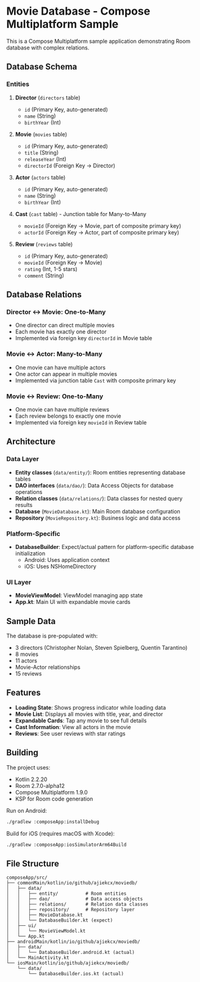 # Movie Database - Compose Multiplatform Sample

This is a Compose Multiplatform sample application demonstrating Room database with complex relations.

## Database Schema

### Entities

1. **Director** (`directors` table)
   - `id` (Primary Key, auto-generated)
   - `name` (String)
   - `birthYear` (Int)

2. **Movie** (`movies` table)
   - `id` (Primary Key, auto-generated)
   - `title` (String)
   - `releaseYear` (Int)
   - `directorId` (Foreign Key → Director)

3. **Actor** (`actors` table)
   - `id` (Primary Key, auto-generated)
   - `name` (String)
   - `birthYear` (Int)

4. **Cast** (`cast` table) - Junction table for Many-to-Many
   - `movieId` (Foreign Key → Movie, part of composite primary key)
   - `actorId` (Foreign Key → Actor, part of composite primary key)

5. **Review** (`reviews` table)
   - `id` (Primary Key, auto-generated)
   - `movieId` (Foreign Key → Movie)
   - `rating` (Int, 1-5 stars)
   - `comment` (String)

## Database Relations

### Director ↔ Movie: One-to-Many
- One director can direct multiple movies
- Each movie has exactly one director
- Implemented via foreign key `directorId` in Movie table

### Movie ↔ Actor: Many-to-Many
- One movie can have multiple actors
- One actor can appear in multiple movies
- Implemented via junction table `Cast` with composite primary key

### Movie ↔ Review: One-to-Many
- One movie can have multiple reviews
- Each review belongs to exactly one movie
- Implemented via foreign key `movieId` in Review table

## Architecture

### Data Layer
- **Entity classes** (`data/entity/`): Room entities representing database tables
- **DAO interfaces** (`data/dao/`): Data Access Objects for database operations
- **Relation classes** (`data/relations/`): Data classes for nested query results
- **Database** (`MovieDatabase.kt`): Main Room database configuration
- **Repository** (`MovieRepository.kt`): Business logic and data access

### Platform-Specific
- **DatabaseBuilder**: Expect/actual pattern for platform-specific database initialization
  - Android: Uses application context
  - iOS: Uses NSHomeDirectory

### UI Layer
- **MovieViewModel**: ViewModel managing app state
- **App.kt**: Main UI with expandable movie cards

## Sample Data

The database is pre-populated with:
- 3 directors (Christopher Nolan, Steven Spielberg, Quentin Tarantino)
- 8 movies
- 11 actors
- Movie-Actor relationships
- 15 reviews

## Features

- **Loading State**: Shows progress indicator while loading data
- **Movie List**: Displays all movies with title, year, and director
- **Expandable Cards**: Tap any movie to see full details
- **Cast Information**: View all actors in the movie
- **Reviews**: See user reviews with star ratings

## Building

The project uses:
- Kotlin 2.2.20
- Room 2.7.0-alpha12
- Compose Multiplatform 1.9.0
- KSP for Room code generation

Run on Android:
```bash
./gradlew :composeApp:installDebug
```

Build for iOS (requires macOS with Xcode):
```bash
./gradlew :composeApp:iosSimulatorArm64Build
```

## File Structure

```
composeApp/src/
├── commonMain/kotlin/io/github/ajiekcx/moviedb/
│   ├── data/
│   │   ├── entity/          # Room entities
│   │   ├── dao/             # Data access objects
│   │   ├── relations/       # Relation data classes
│   │   ├── repository/      # Repository layer
│   │   ├── MovieDatabase.kt
│   │   └── DatabaseBuilder.kt (expect)
│   ├── ui/
│   │   └── MovieViewModel.kt
│   └── App.kt
├── androidMain/kotlin/io/github/ajiekcx/moviedb/
│   ├── data/
│   │   └── DatabaseBuilder.android.kt (actual)
│   └── MainActivity.kt
└── iosMain/kotlin/io/github/ajiekcx/moviedb/
    └── data/
        └── DatabaseBuilder.ios.kt (actual)
```


